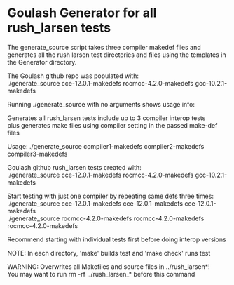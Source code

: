 # Goulash Generator for all rush_larsen tests

The generate_source script takes three compiler makedef files and generates all the rush larsen test directories and files using the templates in the Generator directory.   

The Goulash github repo was populated with:  
./generate_source cce-12.0.1-makedefs rocmcc-4.2.0-makedefs gcc-10.2.1-makedefs  

Running ./generate_source with no arguments shows usage info:  

Generates all rush_larsen tests include up to 3 compiler interop tests  
plus generates make files using compiler setting in the passed make-def files  
 
Usage: ./generate_source compiler1-makedefs compiler2-makedefs compiler3-makedefs  
   
  Goulash github rush_larsen tests created with:  
    ./generate_source cce-12.0.1-makedefs rocmcc-4.2.0-makedefs gcc-10.2.1-makedefs  
   
  Start testing with just one compiler by repeating same defs three times:  
    ./generate_source cce-12.0.1-makedefs cce-12.0.1-makedefs cce-12.0.1-makedefs  
    ./generate_source rocmcc-4.2.0-makedefs rocmcc-4.2.0-makedefs rocmcc-4.2.0-makedefs  
   
Recommend starting with individual tests first before doing interop versions  
   
NOTE: In each directory, 'make' builds test and 'make check' runs test  
   
WARNING: Overwrites all Makefiles and source files in ../rush_larsen*!  
         You may want to run rm -rf ../rush_larsen_* before this command    
